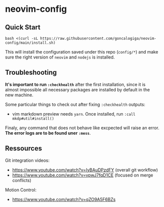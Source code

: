 # neovim-config

## Quick Start

```
bash <(curl -sL https://raw.githubusercontent.com/goncalogiga/neovim-config/main/install.sh)
```

This will install the configuration saved under this repo (`config/*`) and make sure the right version of `neovim` and `nodejs` is installed.

## Troubleshooting

**It's important to run `:checkhealth`** after the first
installation, since it is almost impossible all necessary
packages are installed by default in the new machine. 

Some particular things to check out after fixing `:checkhealth` outputs:
- vim markdown preview needs `yarn`. Once installed, run `:call
  mkdp#util#install()`

Finaly, any command that does not behave like excpected will
raise an error. **The error logs are to be found uner
`:mess`**.

## Ressources

Git integration videos:
- https://www.youtube.com/watch?v=IyBAuDPzdFY (overall git workflow)
- https://www.youtube.com/watch?v=vpwJ7fqD1CE (focused on merge conflicts)

Motion Control:
- https://www.youtube.com/watch?v=qZO9A5F6BZs
